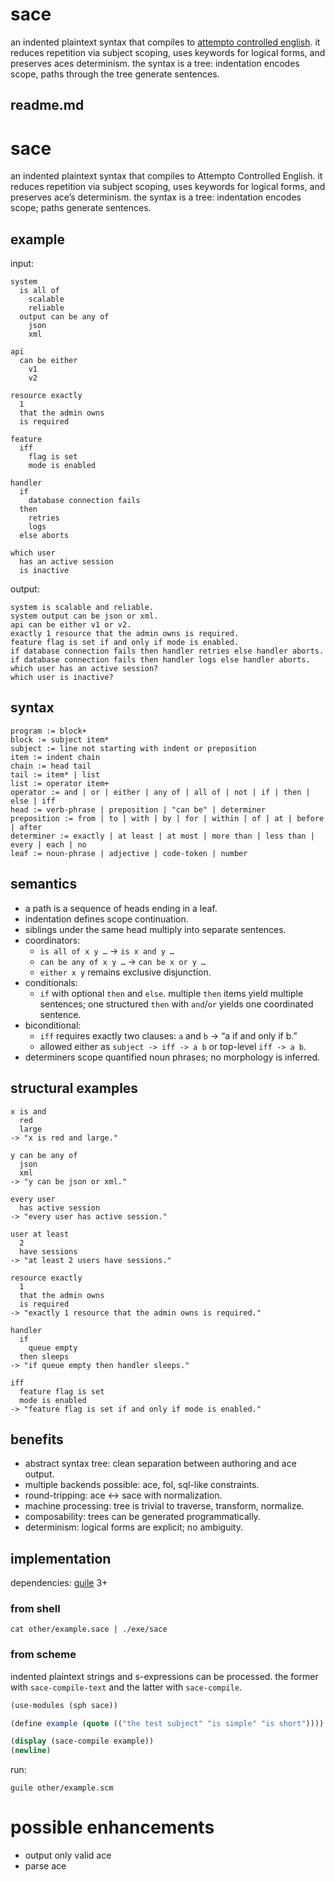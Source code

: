 # sace
an indented plaintext syntax that compiles to [attempto controlled english](https://en.wikipedia.org/wiki/Attempto_Controlled_English).
it reduces repetition via subject scoping, uses keywords for logical forms, and preserves aces determinism.
the syntax is a tree: indentation encodes scope, paths through the tree generate sentences.

## readme.md

# sace

an indented plaintext syntax that compiles to Attempto Controlled English.
it reduces repetition via subject scoping, uses keywords for logical forms, and preserves ace’s determinism.
the syntax is a tree: indentation encodes scope; paths generate sentences.

## example
input:
~~~
system
  is all of
    scalable
    reliable
  output can be any of
    json
    xml

api
  can be either
    v1
    v2

resource exactly
  1
  that the admin owns
  is required

feature
  iff
    flag is set
    mode is enabled

handler
  if
    database connection fails
  then
    retries
    logs
  else aborts

which user
  has an active session
  is inactive
~~~

output:
~~~
system is scalable and reliable.
system output can be json or xml.
api can be either v1 or v2.
exactly 1 resource that the admin owns is required.
feature flag is set if and only if mode is enabled.
if database connection fails then handler retries else handler aborts.
if database connection fails then handler logs else handler aborts.
which user has an active session?
which user is inactive?
~~~

## syntax

```
program := block+
block := subject item*
subject := line not starting with indent or preposition
item := indent chain
chain := head tail
tail := item* | list
list := operator item+
operator := and | or | either | any of | all of | not | if | then | else | iff
head := verb-phrase | preposition | "can be" | determiner
preposition := from | to | with | by | for | within | of | at | before | after
determiner := exactly | at least | at most | more than | less than | every | each | no
leaf := noun-phrase | adjective | code-token | number
```

## semantics
* a path is a sequence of heads ending in a leaf.
* indentation defines scope continuation.
* siblings under the same head multiply into separate sentences.
* coordinators:
  * `is all of x y …` -> `is x and y …`
  * `can be any of x y …` -> `can be x or y …`
  * `either x y` remains exclusive disjunction.
* conditionals:
  * `if` with optional `then` and `else`. multiple `then` items yield multiple sentences; one structured `then` with `and`/`or` yields one coordinated sentence.
* biconditional:
  * `iff` requires exactly two clauses: `a` and `b` -> “a if and only if b.”
  * allowed either as `subject -> iff -> a b` or top-level `iff -> a b`.
* determiners scope quantified noun phrases; no morphology is inferred.

## structural examples

```
x is and
  red
  large
-> "x is red and large."

y can be any of
  json
  xml
-> "y can be json or xml."

every user
  has active session
-> "every user has active session."

user at least
  2
  have sessions
-> "at least 2 users have sessions."

resource exactly
  1
  that the admin owns
  is required
-> "exactly 1 resource that the admin owns is required."

handler
  if
    queue empty
  then sleeps
-> "if queue empty then handler sleeps."

iff
  feature flag is set
  mode is enabled
-> "feature flag is set if and only if mode is enabled."
```

## benefits
* abstract syntax tree: clean separation between authoring and ace output.
* multiple backends possible: ace, fol, sql-like constraints.
* round-tripping: ace ↔ sace with normalization.
* machine processing: tree is trivial to traverse, transform, normalize.
* composability: trees can be generated programmatically.
* determinism: logical forms are explicit; no ambiguity.

## implementation
dependencies: [guile](https://www.gnu.org/software/guile/) 3+

### from shell
~~~
cat other/example.sace | ./exe/sace
~~~

### from scheme
indented plaintext strings and s-expressions can be processed.
the former with `sace-compile-text` and the latter with `sace-compile`.

```scheme
(use-modules (sph sace))

(define example (quote (("the test subject" "is simple" "is short"))))

(display (sace-compile example))
(newline)
```

run:
```
guile other/example.scm
```

# possible enhancements
* output only valid ace
* parse ace
